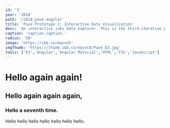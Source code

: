 ```yaml
---
id: '3'
year: '2018'
path: '/2018_pave-angular'
title: 'Pave Prototype 2: Interactive Data Visualization'
desc: 'An interactive jobs data explorer. This is the third-iteration prototype of a design that placed 3rd in the Student Pathways Challenge.'
caption: 'caption caption.'
radius: '50'
image: 'https://ibb.co/eqvvCK'
imgThumb: 'https://thumb.ibb.co/eqvvCK/Pave_D3.jpg'
tools: ['D3','Angular','Angular Material','HTML','CSS','JavaScript']
---
```


# Hello again again!

## Hello again again again,

### Hello a seventh time.

Hello hello hello hello hello hello hello.
